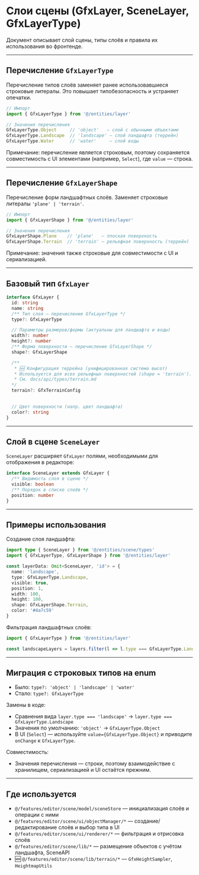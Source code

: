 # Слои сцены (GfxLayer, SceneLayer, GfxLayerType)

Документ описывает слой сцены, типы слоёв и правила их использования во фронтенде.

---

## Перечисление `GfxLayerType`

Перечисление типов слоёв заменяет ранее использовавшиеся строковые литералы. Это повышает типобезопасность и устраняет опечатки.

```ts
// Импорт
import { GfxLayerType } from '@/entities/layer'

// Значения перечисления
GfxLayerType.Object     // 'object'   — слой с обычными объектами
GfxLayerType.Landscape  // 'landscape' — слой ландшафта (террейн)
GfxLayerType.Water      // 'water'     — слой воды
```

Примечание: перечисление является строковым, поэтому сохраняется совместимость с UI элементами (например, `Select`), где `value` — строка.

---

## Перечисление `GfxLayerShape`

Перечисление форм ландшафтных слоёв. Заменяет строковые литералы `'plane' | 'terrain'`.

```ts
// Импорт
import { GfxLayerShape } from '@/entities/layer'

// Значения перечисления
GfxLayerShape.Plane    // 'plane'   — плоская поверхность
GfxLayerShape.Terrain  // 'terrain' — рельефная поверхность (террейн)
```

Примечание: значения также строковые для совместимости с UI и сериализацией.

---

## Базовый тип `GfxLayer`

```ts
interface GfxLayer {
  id: string
  name: string
  /** Тип слоя — перечисление GfxLayerType */
  type?: GfxLayerType

  // Параметры размеров/формы (актуальны для ландшафта и воды)
  width?: number
  height?: number
  /** Форма поверхности — перечисление GfxLayerShape */
  shape?: GfxLayerShape

  /**
   * 🆕 Конфигурация террейна (унифицированная система высот)
   * Используется для всех рельефных поверхностей (shape = 'terrain').
   * См. docs/api/types/terrain.md
  */
  terrain?: GfxTerrainConfig

  
  // Цвет поверхности (напр. цвет ландшафта)
  color?: string
}
```

---

## Слой в сцене `SceneLayer`

`SceneLayer` расширяет `GfxLayer` полями, необходимыми для отображения в редакторе:

```ts
interface SceneLayer extends GfxLayer {
  /** Видимость слоя в сцене */
  visible: boolean
  /** Порядок в списке слоёв */
  position: number
}
```

---

## Примеры использования

Создание слоя ландшафта:
```ts
import type { SceneLayer } from '@/entities/scene/types'
import { GfxLayerType, GfxLayerShape } from '@/entities/layer'

const layerData: Omit<SceneLayer, 'id'> = {
  name: 'landscape',
  type: GfxLayerType.Landscape,
  visible: true,
  position: 1,
  width: 100,
  height: 100,
  shape: GfxLayerShape.Terrain,
  color: '#4a7c59'
}
```

Фильтрация ландшафтных слоёв:
```ts
import { GfxLayerType } from '@/entities/layer'

const landscapeLayers = layers.filter(l => l.type === GfxLayerType.Landscape)
```

---

## Миграция с строковых типов на enum

- Было: `type?: 'object' | 'landscape' | 'water'`
- Стало: `type?: GfxLayerType`

Замены в коде:
- Сравнения вида `layer.type === 'landscape'` → `layer.type === GfxLayerType.Landscape`
- Значения по умолчанию: `'object'` → `GfxLayerType.Object`
- В UI (`Select`) — используйте `value={GfxLayerType.Object}` и приводите `onChange` к `GfxLayerType`.

Совместимость:
- Значения перечисления — строки, поэтому взаимодействие с хранилищем, сериализацией и UI остаётся прежним. 

---

## Где используется

- `@/features/editor/scene/model/sceneStore` — инициализация слоёв и операции с ними
- `@/features/editor/scene/ui/objectManager/*` — создание/редактирование слоёв и выбор типа в UI
- `@/features/editor/scene/ui/renderer/*` — фильтрация и отрисовка слоёв
- `@/features/editor/scene/lib/*` — размещение объектов с учётом ландшафта, SceneAPI
- 🆕 `@/features/editor/scene/lib/terrain/*` — `GfxHeightSampler`, `HeightmapUtils`
